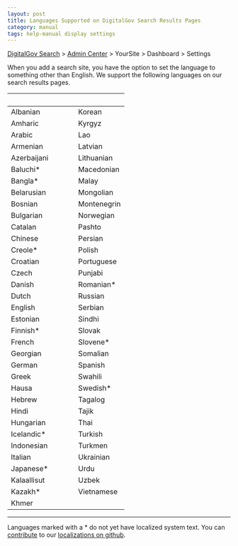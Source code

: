 ```yaml
---
layout: post
title: Languages Supported on DigitalGov Search Results Pages
category: manual
tags: help-manual display settings
---
```


[DigitalGov Search](/index.html) > [Admin Center](https://search.usa.gov/sites/) > YourSite > Dashboard > Settings

When you add a search site, you have the option to set the language to something other than English. We support the following languages on our search results pages. 

| &nbsp; | &nbsp; |
| :------------------- | :-----------------|
| Albanian | Korean
| Amharic | Kyrgyz
| Arabic | Lao
| Armenian | Latvian
| Azerbaijani&nbsp;&nbsp;&nbsp;&nbsp;&nbsp;&nbsp;&nbsp;&nbsp;&nbsp;&nbsp;&nbsp;&nbsp; | Lithuanian
| Baluchi* | Macedonian
| Bangla* | Malay
| Belarusian | Mongolian
| Bosnian | Montenegrin
| Bulgarian | Norwegian
| Catalan | Pashto
| Chinese | Persian
| Creole* | Polish
| Croatian | Portuguese
| Czech | Punjabi
| Danish | Romanian*
| Dutch | Russian
| English | Serbian
| Estonian | Sindhi
| Finnish* | ‎Slovak
| French | Slovene*
| Georgian | Somalian
| German | Spanish
| Greek | Swahili
| Hausa | Swedish*
| Hebrew | Tagalog
| Hindi | Tajik
| Hungarian | Thai
| Icelandic* | Turkish
| Indonesian | Turkmen
| Italian | Ukrainian
| Japanese* | Urdu
| Kalaallisut | Uzbek
| Kazakh* | Vietnamese
| Khmer   |           
---

Languages marked with a * do not yet have localized system text. You can [contribute](https://github.com/GSA/punchcard/blob/master/CONTRIBUTING.md) to our [localizations on github](https://github.com/GSA/punchcard/tree/master/localizations).
